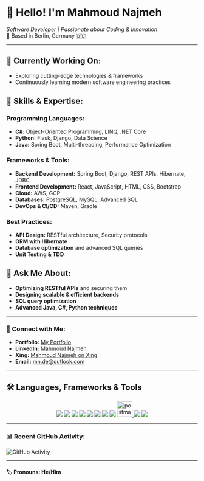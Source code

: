 
# 👋 Hello! I'm Mahmoud Najmeh  
*Software Developer | Passionate about Coding & Innovation*  
📍 Based in Berlin, Germany 🇩🇪

---

## 🚀 Currently Working On:
- Exploring cutting-edge technologies & frameworks
- Continuously learning modern software engineering practices

## 🌱 Skills & Expertise:
### Programming Languages:
- **C#:** Object-Oriented Programming, LINQ, .NET Core
- **Python:** Flask, Django, Data Science
- **Java:** Spring Boot, Multi-threading, Performance Optimization

### Frameworks & Tools:
- **Backend Development:** Spring Boot, Django, REST APIs, Hibernate, JDBC
- **Frontend Development:** React, JavaScript, HTML, CSS, Bootstrap
- **Cloud:** AWS, GCP
- **Databases:** PostgreSQL, MySQL, Advanced SQL
- **DevOps & CI/CD:** Maven, Gradle

### Best Practices:
- **API Design:** RESTful architecture, Security protocols
- **ORM with Hibernate**
- **Database optimization** and advanced SQL queries
- **Unit Testing & TDD**

## 💬 Ask Me About:
- **Optimizing RESTful APIs** and securing them
- **Designing scalable & efficient backends**
- **SQL query optimization**
- **Advanced Java, C#, Python techniques**

---

### 🔗 Connect with Me:
- **Portfolio:** <a href="https://mn10101.github.io/portfolio-mn/" target="_blank">My Portfolio</a>
- **LinkedIn:** <a href="https://www.linkedin.com/in/mahmoud-najmeh-b53172211" target="_blank">Mahmoud Najmeh</a>
- **Xing:** <a href="https://www.xing.com/profile/Mahmoud_Najmeh031649/web_profiles" target="_blank">Mahmoud Najmeh on Xing</a>
- **Email:** <a href="mailto:mn.de@outlook.com" target="_blank">mn.de@outlook.com</a>

---

## 🛠️ Languages, Frameworks & Tools
<div align="center">
    <img src="https://skillicons.dev/icons?i=java,spring,mysql,postgresql,windows,linux,apple" />
    <img src="https://skillicons.dev/icons?i=javascript,bootstrap,css,html" />
    <img src="https://img.icons8.com/color/48/000000/thymeleaf.png" />
    <img src="https://skillicons.dev/icons?i=github,vscode" />
    <img src="https://img.icons8.com/color/48/000000/intellij-idea.png" />
    <img src="https://skillicons.dev/icons?i=eclipse" />
    <img src="https://img.icons8.com/color/48/000000/c-sharp-logo.png" />
    <img src="https://img.icons8.com/color/48/000000/visual-studio--v2.png" />
    <a href="https://postman.com" target="_blank" rel="noreferrer">
        <img src="https://www.vectorlogo.zone/logos/getpostman/getpostman-icon.svg" alt="postman" width="40" height="40"/>
    </a>
    <img src="https://img.icons8.com/color/48/000000/amazon-web-services.png" />
    <img src="https://img.icons8.com/color/48/000000/google-cloud-platform.png" />
</div>

---

### 📊 Recent GitHub Activity:
![GitHub Activity](https://github-readme-activity-graph.vercel.app/graph?username=uraniumkid30&custom_title=Mahmoud%27s%20Contribution%20Graph&theme=vue)

---

#### 🏷️ Pronouns: He/Him
